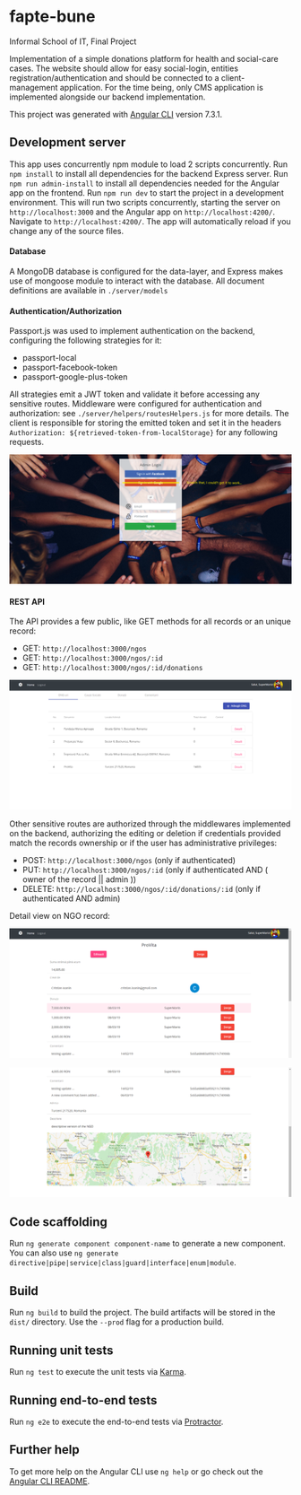 # fapte-bune
Informal School of IT, Final Project

Implementation of a simple donations platform for health and social-care cases. The website should allow for easy social-login, entities registration/authentication and should be connected to a client-management application.
For the time being, only CMS application is implemented alongside our backend implementation.

This project was generated with [Angular CLI](https://github.com/angular/angular-cli) version 7.3.1.

## Development server

This app uses concurrently npm module to load 2 scripts concurrently.
Run `npm install` to install all dependencies for the backend Express server.
Run `npm run admin-install` to install all dependencies needed for the Angular app on the frontend.
Run `npm run dev` to start the project in a development environment. This will run two scripts concurrently, starting the server on `http://localhost:3000` and the Angular app on `http://localhost:4200/`.
Navigate to `http://localhost:4200/`. The app will automatically reload if you change any of the source files.

#### Database
A MongoDB database is configured for the data-layer, and Express makes use of mongoose module to interact with the database. All document definitions are available in `./server/models`

#### Authentication/Authorization
Passport.js was used to implement authentication on the backend, configuring the following strategies for it:
  * passport-local
  * passport-facebook-token
  * passport-google-plus-token
  
All strategies emit a JWT token and validate it before accessing any sensitive routes. Middleware were configured for authentication and authorization: see `./server/helpers/routesHelpers.js` for more details. The client is responsible for storing the emitted token and set it in the headers `Authorization: ${retrieved-token-from-localStorage}` for any following requests.

![Landing Sign-in page for admin CMS](/screenshots/2019-03-10.png)

#### REST API
The API provides a few public, like GET methods for all records or an unique record:
  * GET: `http://localhost:3000/ngos`
  * GET: `http://localhost:3000/ngos/:id`
  * GET: `http://localhost:3000/ngos/:id/donations`
  
![List of NGO records](/screenshots/2019-03-10%20(1).png)
  
Other sensitive routes are authorized through the middlewares implemented on the backend, authorizing the editing or deletion if credentials provided match the records ownership or if the user has administrative privileges:
  * POST: `http://localhost:3000/ngos` (only if authenticated)
  * PUT: `http://localhost:3000/ngos/:id` (only if authenticated AND ( owner of the record || admin ))
  * DELETE: `http://localhost:3000/ngos/:id/donations/:id` (only if authenticated AND admin)

Detail view on NGO record:

![NGO detail view](/screenshots/2019-03-10%20(2).png)

![NGO detail view - continued](/screenshots/2019-03-10%20(3).png)


## Code scaffolding

Run `ng generate component component-name` to generate a new component. You can also use `ng generate directive|pipe|service|class|guard|interface|enum|module`.

## Build

Run `ng build` to build the project. The build artifacts will be stored in the `dist/` directory. Use the `--prod` flag for a production build.

## Running unit tests

Run `ng test` to execute the unit tests via [Karma](https://karma-runner.github.io).

## Running end-to-end tests

Run `ng e2e` to execute the end-to-end tests via [Protractor](http://www.protractortest.org/).

## Further help

To get more help on the Angular CLI use `ng help` or go check out the [Angular CLI README](https://github.com/angular/angular-cli/blob/master/README.md).
